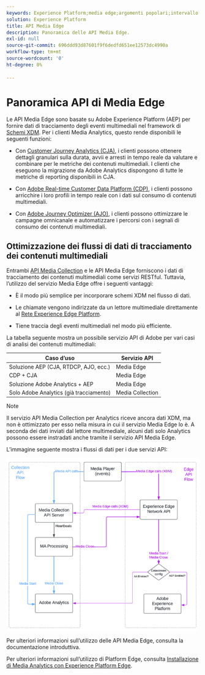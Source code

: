 ```yaml
---
keywords: Experience Platform;media edge;argomenti popolari;intervallo di date
solution: Experience Platform
title: API Media Edge
description: Panoramica delle API Media Edge.
exl-id: null
source-git-commit: 696ddd93d87601f9f6dedfd651ee12573dc4990a
workflow-type: tm+mt
source-wordcount: '0'
ht-degree: 0%

---
```



# Panoramica API di Media Edge

Le API Media Edge sono basate su Adobe Experience Platform (AEP) per fornire dati di tracciamento degli eventi multimediali nel framework di [Schemi XDM](https://experienceleague.adobe.com/docs/experience-platform/xdm/home.html?lang=en#:~:text=Experience%20Data%20Model%20(XDM)%2C,the%20power%20of%20digital%20experiences). Per i clienti Media Analytics, questo rende disponibili le seguenti funzioni:

* Con [Customer Journey Analytics (CJA)](https://experienceleague.adobe.com/docs/analytics-platform/using/cja-overview/cja-overview.html?lang=it), i clienti possono ottenere dettagli granulari sulla durata, avvii e arresti in tempo reale da valutare e combinare per le metriche dei contenuti multimediali. I clienti che eseguono la migrazione da Adobe Analytics dispongono di tutte le metriche di reporting disponibili in CJA.

* Con [Adobe Real-time Customer Data Platform (CDP)](https://experienceleague.adobe.com/docs/experience-platform/rtcdp/overview.html?lang=it), i clienti possono arricchire i loro profili in tempo reale con i dati sul consumo di contenuti multimediali.

* Con [Adobe Journey Optimizer (AJO)](https://experienceleague.adobe.com/docs/journey-optimizer/using/get-started/get-started.html?lang=en), i clienti possono ottimizzare le campagne omnicanale e automatizzare i percorsi con i segnali di consumo dei contenuti multimediali.


## Ottimizzazione dei flussi di dati di tracciamento dei contenuti multimediali

Entrambi [API Media Collection](https://experienceleague.adobe.com/docs/media-analytics/using/implementation/streaming-media-apis/mc-api-overview.html?lang=en&amp;media-tracking-data-flows) e le API Media Edge forniscono i dati di tracciamento dei contenuti multimediali come servizi RESTful. Tuttavia, l’utilizzo del servizio Media Edge offre i seguenti vantaggi:

* È il modo più semplice per incorporare schemi XDM nel flusso di dati.

* Le chiamate vengono indirizzate da un lettore multimediale direttamente al [Rete Experience Edge Platform](https://experienceleague.adobe.com/docs/experience-platform/edge-network-server-api/overview.html?lang=en).

* Tiene traccia degli eventi multimediali nel modo più efficiente.

La tabella seguente mostra un possibile servizio API di Adobe per vari casi di analisi dei contenuti multimediali:

| Caso d’uso | Servizio API |
| -------- | ------ |
| Soluzione AEP (CJA, RTDCP, AJO, ecc.) | Media Edge |
| CDP + CJA | Media Edge |
| Soluzione Adobe Analytics + AEP | Media Edge |
| Solo Adobe Analytics (già tracciamento) | Media Collection |

>[!NOTE]
>
> Il servizio API Media Collection per Analytics riceve ancora dati XDM, ma non è ottimizzato per esso nella misura in cui il servizio Media Edge lo è. A seconda dei dati inviati dal lettore multimediale, alcuni dati solo Analytics possono essere instradati anche tramite il servizio API Media Edge.

L’immagine seguente mostra i flussi di dati per i due servizi API:


![Flussi di dati di analisi dei contenuti multimediali](../assets/edge-api-dataflow.png)


Per ulteriori informazioni sull’utilizzo delle API Media Edge, consulta la documentazione introduttiva.

Per ulteriori informazioni sull’utilizzo di Platform Edge, consulta [Installazione di Media Analytics con Experience Platform Edge](https://experienceleague.adobe.com/docs/media-analytics/using/implementation/implementation-edge.html?lang=en).




